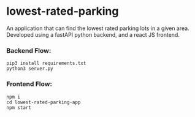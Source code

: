 # lowest-rated-parking
An application that can find the lowest rated parking lots in a given area. Developed using a fastAPI python backend, and a react JS frontend.  

### Backend Flow:
```
pip3 install requirements.txt
python3 server.py
```
### Frontend Flow:
```
npm i
cd lowest-rated-parking-app
npm start

```
